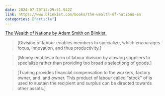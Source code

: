 ```yaml
---
date: 2024-07-20T12:29:51.942Z
link: https://www.blinkist.com/books/the-wealth-of-nations-en
categories: ["article"]
---
```

[The Wealth of Nations by Adam Smith on Blinkist.](https://www.blinkist.com/books/the-wealth-of-nations-en)

> [Division of labour enables members to specialize, which encourages focus, innovation, and thus productivity.]

> [Money enables a form of labour division by alowing suppliers to specialize rather than providing too broad a selectiong of goods.]

> [Trading provides financial compensation to the workers, factory owner, and land owner. This product of labour called "stock" of is used to sustain the recipient and surplus can be directed towards other assets.]
